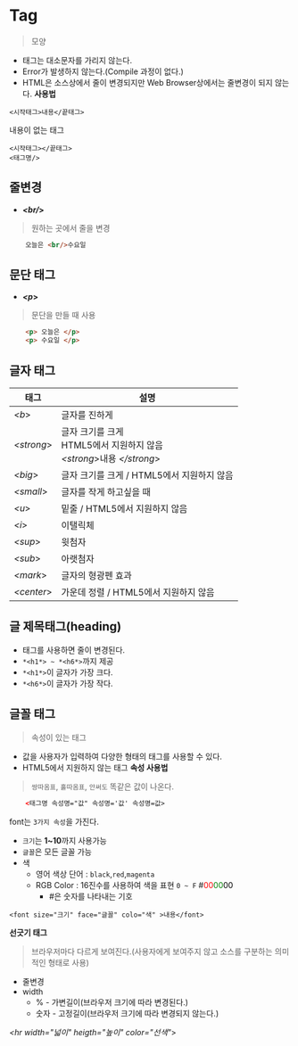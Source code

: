 # Tag
> 모양

- 태그는 대소문자를 가리지 않는다.
- Error가 발생하지 않는다.(Compile 과정이 없다.)
- HTML은 소스상에서 줄이 변경되지만 Web Browser상에서는 줄변경이 되지 않는다.
**사용법**
```
<시작태그>내용</끝태그>
```

내용이 없는 태그
```
<시작태그></끝태그>
<태그명/>
```

## 줄변경
- ***<br/*>**
> 원하는 곳에서 줄을 변경
```html
    오늘은 <br/>수요일
```

## 문단 태그
- ***<p*>**
> 문단을 만들 때 사용
```html
    <p> 오늘은 </p>
    <p> 수요일 </p>
```

## 글자 태그

|태그|설명|
|----|----|
|*<b*>|글자를 진하게|
|*<strong*>| 글자 크기를 크게<br>HTML5에서 지원하지 않음<br> *<strong*>내용 *</strong*>
|*<big*>|글자 크기를 크게 / HTML5에서 지원하지 않음|
|*<small*>|글자를 작게 하고싶을 때|
|*<u*>|밑줄 / HTML5에서 지원하지 않음|
|*<i*>|이탤릭체|
|*<sup*>|윗첨자|
|*<sub*>|아랫첨자|
|*<mark*>|글자의 형광펜 효과|
|*<center*>|가운데 정렬 / HTML5에서 지원하지 않음|

## 글 제목태그(heading)
- 태그를 사용하면 줄이 변경된다.
- `*<h1*> ~ *<h6*>`까지 제공
- `*<h1*>`이 글자가 가장 크다.
- `*<h6*>`이 글자가 가장 작다.

## 글꼴 태그
> 속성이 있는 태그
- 값을 사용자가 입력하여 다양한 형태의 태그를 사용할 수 있다.
- HTML5에서 지원하지 않는 태그
**속성 사용법**
> `쌍따옴표`, `홀따옴표`, `안써도` 똑같은 값이 나온다. 
```html
    <태그명 속성명="값" 속성명='값' 속성명=값>
```
font는 `3가지 속성`을 가진다.
- `크기`는 **1~10**까지 사용가능
- `글꼴`은 모든 글꼴 가능
- 색
    -  영어 색상 단어 : `black`,`red`,`magenta`
    -  RGB Color : 16진수를 사용하여 색을 표현 `0 ~ F` #<font color="red">00</font><font color="green">00</font><font color="black">00</font>
        - #은 숫자를 나타내는 기호
```
<font size="크기" face="글꼴" colo="색" >내용</font>
```

**선긋기 태그**
>브라우저마다 다르게 보여진다.(사용자에게 보여주지 않고 소스를 구분하는 의미적인 형태로 사용)
- 줄변경
- width
    - % - 가변길이(브라우저 크기에 따라 변경된다.)
    - 숫자 - 고정길이(브라우저 크기에 따라 변경되지 않는다.)

*<hr width="넓이" heigth="높이" color="선색"*>